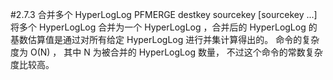 #2.7.3	合并多个 HyperLogLog
	PFMERGE destkey sourcekey [sourcekey ...]
将多个 HyperLogLog 合并为一个 HyperLogLog ，合并后的 HyperLogLog 的基数估算值是通过对所有给定 HyperLogLog 进行并集计算得出的。
命令的复杂度为 O(N) ， 其中 N 为被合并的 HyperLogLog 数量， 不过这个命令的常数复杂度比较高。
